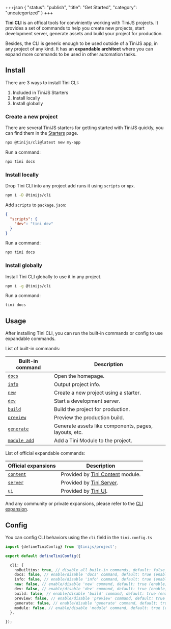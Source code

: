 +++json
{
  "status": "publish",
  "title": "Get Started",
  "category": "uncategorized"
}
+++

**Tini CLI** is an offical tools for conviniently working with TiniJS projects. It provides a set of commands to help you create new projects, start development server, generate assets and build your project for production.

Besides, the CLI is generic enough to be used outside of a TiniJS app, in any project of any kind. It has an **expandable architect** where you can expand more commands to be used in other automation tasks.

## Install

There are 3 ways to install Tini CLI:
1. Included in TiniJS Starters
2. Install locally
3. Install globally

### Create a new project

There are several TiniJS starters for getting started with TiniJS quickly, you can find them in the [Starters](/framework/starter-templates) page.

```bash
npx @tinijs/cli@latest new my-app
```

Run a command:

```bash
npx tini docs
```

### Install locally

Drop Tini CLI into any project add runs it using `scripts` or `npx`.

```bash
npm i -D @tinijs/cli
```

Add `scripts` to `package.json`:

```json
{
  "scripts": {
    "dev": "tini dev"
  }
}
```

Run a command:

```bash
npx tini docs
```

### Install globally

Install Tini CLI globally to use it in any project.

```bash
npm i -g @tinijs/cli
```

Run a command:


```bash
tini docs
```

## Usage

After installing Tini CLI, you can run the built-in commands or config to use expandable commands.

List of built-in commands:

| Built-in command                | Description                                           |
| ------------------------------- | ----------------------------------------------------- |
| [`docs`](/cli/docs)             | Open the homepage.                                    |
| [`info`](/cli/info)             | Output project info.                                  |
| [`new`](/cli/new)               | Create a new project using a starter.                 |
| [`dev`](/cli/dev)               | Start a development server.                           |
| [`build`](/cli/build)           | Build the project for production.                     |
| [`preview`](/cli/preview)       | Preview the production build.                         |
| [`generate`](/cli/generate)     | Generate assets like components, pages, layouts, etc. |
| [`module add`](/cli/module-add) | Add a Tini Module to the project.                     |

List of official expandable commands:

| Official expansions       | Description                                         |
| ------------------------- | --------------------------------------------------- |
| [`content`](/cli/content) | Provided by [Tini Content](/module/content) module. |
| [`server`](/cli/server)   | Provided by [Tini Server](/module/server).          |
| [`ui`](/cli/ui)           | Provided by [Tini UI](/ui).                         |

And any community or private expansions, please refer to the [CLI expansion](/cli/expansion).

## Config

You can config CLI behaviors using the `cli` field in the `tini.config.ts`

```ts
import {defineTiniConfig} from '@tinijs/project';

export default defineTiniConfig({

  cli: {
    noBuiltins: true, // disable all built-in commands, default: false (enable)
    docs: false, // enable/disable 'docs' command, default: true (enable)
    info: false, // enable/disable 'info' command, default: true (enable)
    new: false, // enable/disable 'new' command, default: true (enable)
    dev: false, // enable/disable 'dev' command, default: true (enable)
    build: false, // enable/disable 'build' command, default: true (enable)
    preview: false, // enable/disable 'preview' command, default: true (enable)
    generate: false, // enable/disable 'generate' command, default: true (enable)
    module: false, // enable/disable 'module' command, default: true (enable)
  },

});
```
